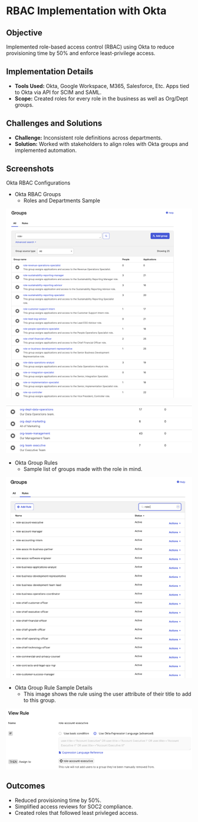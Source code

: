 # RBAC Implementation with Okta

## Objective
Implemented role-based access control (RBAC) using Okta to reduce provisioning time by 50% and enforce least-privilege access.

## Implementation Details
- **Tools Used:** Okta, Google Workspace, M365, Salesforce, Etc. Apps tied to Okta via API for SCIM and SAML. 
- **Scope:** Created roles for every role in the business as well as Org/Dept groups.

## Challenges and Solutions
- **Challenge:** Inconsistent role definitions across departments.
- **Solution:** Worked with stakeholders to align roles with Okta groups and implemented automation.

## Screenshots
Okta RBAC Configurations
- Okta RBAC Groups
    - Roles and Departments Sample

![Okta RBAC Groups](Images/rbac-okta-groups.png)

![Okta RBAC Dept Groups](Images/rbac-okta-dept-groups.png)

- Okta Group Rules
    - Sample list of groups made with the role in mind.

![Okta RBAC Group Rules](Images/rbac-okta-group-rules.png)

- Okta Group Rule Sample Details
    - This image shows the rule using the user attribute of their title to add to this group.

![Okta RBAC Group Rule Details](Images/rbac-okta-group-rule-details.png)

## Outcomes
- Reduced provisioning time by 50%.
- Simplified access reviews for SOC2 compliance.
- Created roles that followed least privleged access.

